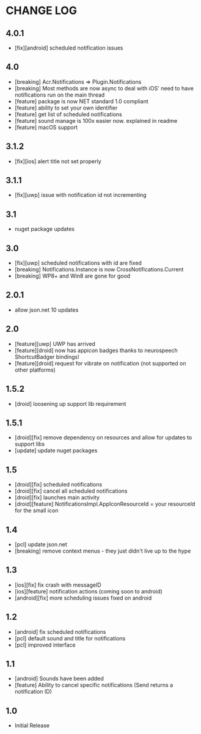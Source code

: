 # CHANGE LOG

## 4.0.1
* [fix][android] scheduled notification issues

## 4.0
* [breaking] Acr.Notifications => Plugin.Notifications
* [breaking] Most methods are now async to deal with iOS' need to have notifications run on the main thread
* [feature] package is now NET standard 1.0 compliant
* [feature] ability to set your own identifier 
* [feature] get list of scheduled notifications
* [feature] sound manage is 100x easier now.  explained in readme
* [feature] macOS support

## 3.1.2
* [fix][ios] alert title not set properly

## 3.1.1
* [fix][uwp] issue with notification id not incrementing

## 3.1
* nuget package updates

## 3.0
* [fix][uwp] scheduled notifications with id are fixed
* [breaking] Notifications.Instance is now CrossNotifications.Current
* [breaking] WP8+ and Win8 are gone for good

## 2.0.1
* allow json.net 10 updates

## 2.0
* [feature][uwp] UWP has arrived
* [feature][droid] now has appicon badges thanks to neurospeech ShortcutBadger bindings!
* [feature][droid] request for vibrate on notification (not supported on other platforms)

## 1.5.2
* [droid] loosening up support lib requirement

## 1.5.1
* [droid][fix] remove dependency on resources and allow for updates to support libs
* [update] update nuget packages

## 1.5
* [droid][fix] scheduled notifications
* [droid][fix] cancel all scheduled notifications
* [droid][fix] launches main activity
* [droid][feature] NotificationsImpl.AppIconResourceId = your resourceId for the small icon

## 1.4
* [pcl] update json.net
* [breaking] remove context menus - they just didn't live up to the hype

## 1.3
* [ios][fix] fix crash with messageID
* [ios][feature] notification actions (coming soon to android)
* [android][fix] more scheduling issues fixed on android

## 1.2
* [android] fix scheduled notifications
* [pcl] default sound and title for notifications
* [pcl] improved interface

## 1.1
* [android] Sounds have been added
* [feature] Ability to cancel specific notifications (Send returns a notification ID)

## 1.0
* Initial Release